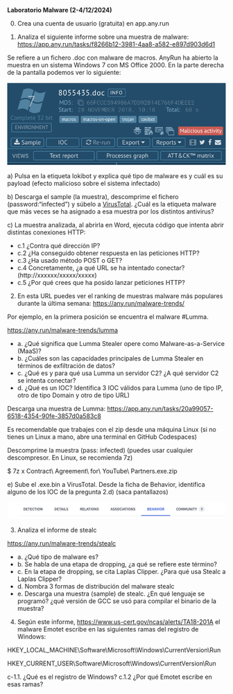 __Laboratorio Malware (2-4/12/2024)__

0) Crea una cuenta de usuario (gratuita) en app.any.run

1) Analiza el siguiente informe sobre una muestra de malware:
 https://app.any.run/tasks/f8266b12-3981-4aa8-a582-e897d903d6d1 

Se refiere a un fichero .doc con malware de macros. AnyRun ha abierto la muestra en un sistema Windows 7 con MS Office 2000. En la parte derecha de la pantalla podemos ver lo siguiente:

![alt text](image.png)


a) Pulsa en la etiqueta lokibot y explica qué tipo de malware es y cuál es su payload (efecto malicioso sobre el sistema infectado)

b) Descarga el sample (la muestra), descomprime el fichero (password:“infected”) y súbelo a [VirusTotal](https://virustotal.com). ¿Cuál es la etiqueta malware que más veces se ha asignado a esa muestra por los distintos antivirus?

c) La muestra analizada, al abrirla en Word, ejecuta código que intenta abrir distintas conexiones HTTP:
- c.1 ¿Contra qué dirección IP?
- c.2 ¿Ha conseguido obtener respuesta en las peticiones HTTP?
- c.3 ¿Ha usado método POST o GET?
- c.4 Concretamente, ¿a qué URL se ha intentado conectar? (http://xxxxxx/xxxxx/xxxxx)
- c.5 ¿Por qué crees que ha posido lanzar peticiones HTTP?

2) En esta URL puedes ver el ranking de muestras malware más populares durante la última semana: https://any.run/malware-trends/ 

Por ejemplo, en la primera posición se encuentra el malware #Lumma. 

https://any.run/malware-trends/lumma

- a. ¿Qué significa que Lumma Stealer opere como Malware-as-a-Service (MaaS)?
- b. ¿Cuáles son las capacidades principales de Lumma Stealer en términos de exfiltración de datos?
- c.  ¿Qué es y para qué usa Lumma un servidor C2? ¿A qué servidor C2 se intenta conectar?
- d. ¿Qué es un IOC? Identifica 3 IOC válidos para Lumma (uno de tipo IP, otro de tipo Domain y otro de tipo URL)

Descarga una muestra de Lumma:
https://app.any.run/tasks/20a99057-6518-4354-90fe-3857d0a583c8

Es recomendable que trabajes con el zip desde una máquina Linux (si no tienes un Linux a mano, abre una terminal en GitHub Codespaces)

Descomprime la muestra (pass: infected)
(puedes usar cualquier descompresor. En Linux, se recomienda 7z)

   $  7z x Contract\ Agreement\ for\ YouTube\ Partners.exe.zip

e) Sube el .exe.bin a VirusTotal. Desde la ficha de Behavior, identifica alguno de los IOC de la pregunta 2.d) (saca pantallazos)

![alt text](image-1.png)

3) Analiza el informe de stealc

https://any.run/malware-trends/stealc

- a. ¿Qué tipo de malware es?
- b. Se habla de una etapa de dropping, ¿a qué se refiere este término?
- c. En la etapa de dropping, se cita Laplas Clipper. ¿Para qué usa Stealc a Laplas Clipper?
- d. Nombra 3 formas de distribución del malware stealc
- e. Descarga una muestra (sample) de stealc. ¿En qué lenguaje se programó? ¿qué versión de GCC se usó para compilar el binario de la muestra?



4) Según este informe,  https://www.us-cert.gov/ncas/alerts/TA18-201A
el malware Emotet escribe en las siguientes ramas del registro de Windows:

HKEY_LOCAL_MACHINE\Software\Microsoft\Windows\CurrentVersion\Run

HKEY_CURRENT_USER\Software\Microsoft\Windows\CurrentVersion\Run


c-1.1. ¿Qué es el registro de Windows?
c.1.2 ¿Por qué Emotet escribe en esas ramas?
